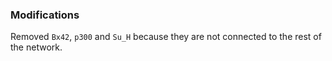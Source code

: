 ### Modifications

Removed `Bx42`, `p300` and `Su_H` because they are not connected to the rest of the network.
